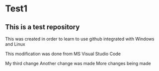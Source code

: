 # Test1
## This is a test repository

This was created in order to learn to use github integrated with Windows and Linux

This modification was done from MS Visual Studio Code

My third change
Another change was made
More changes being made